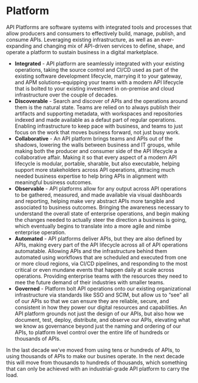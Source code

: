# Platform
API Platforms are software systems with integrated tools and processes that allow producers and consumers to effectively build, manage, publish, and consume APIs. Leveraging existing infrastructure, as well as an ever-expanding and changing mix of API-driven services to define, shape, and operate a platform to sustain business in a digital marketplace.

- **Integrated** - API platform are seamlessly integrated with your existing operations, taking the source control and CI/CD used as part of the existing software development lifecycle, marrying it to your gateway, and APM solutions–equipping your teams with a modern API lifecycle that is bolted to your existing investment in on-premise and cloud infrastructure over the couple of decades. 
- **Discoverable** - Search and discover of APIs and the operations around them is the natural state. Teams are relied on to always publish their artifacts and supporting metadata, with workspaces and repositories indexed and made available as a defaut part of regular operations. Enabling infrastructure to keep pace with business, and teams to just focus on the work that moves business forward, not just busy work.
- **Collaborative** - An API platform brings teams and APIs out of the shadows, lowering the walls between business and IT groups, while making both the producer and consumer side of the API lifecycle a collaborative affair. Making it so that every aspect of a modern API lifecycle is modular, portable, sharable, but also executable, helping support more stakeholders across API operations, attracing much needed business expertise to help bring APIs in alignment with meaningful business outcomes.
- **Observable** - API platforms allow for any output across API operations to be gathered, measured, and made available via visual dashboards and reporting, helping make very abstract APIs more tangible and associated to business outcomes. Bringing the awareness necessary to understand the overall state of enterprise operations, and begin making the changes needed to actually steer the direction a business is going, which eventually begins to translate into a more agile and nimbe enterprise operation.
- **Automated** - API platforms deliver APIs, but they are also defined by APIs, making every part of the API lifecycle across all of API operations automatable. Allowing APIs and the infrastructure behind them automated using workflows that are scheduled and executed from one or more cloud regions, via CI/CD pipelines, and responding to the most critical or even mundane events that happen daily at scale across operations. Providing enterprise teams with the resources they need to mee the future demand of their industries with smaller teams.
- **Governed** - Platform bolt API operations onto our existing organizational infrastructure via standards like SSO and SCIM, but allow us to “see” all of our APIs so that we can ensure they are reliable, secure, and consistent in how they power our digital resources and capabilities. An API platform grounds not just the design of our APIs, but also how we document, test, deploy, distribute, and observe our APIs, elevating what we know as governance beyond just the naming and ordering of our APIs, to platform level control over the entire life of hundreds or thousands of APIs.

In the last decade we’ve moved from using tens or hundreds of APIs, to using thousands of APIs to make our busines operate. In the next decade this will move from thousands to hundreds of thousands, which something that can only be achieved with an industrial-grade API platform to carry the load.

